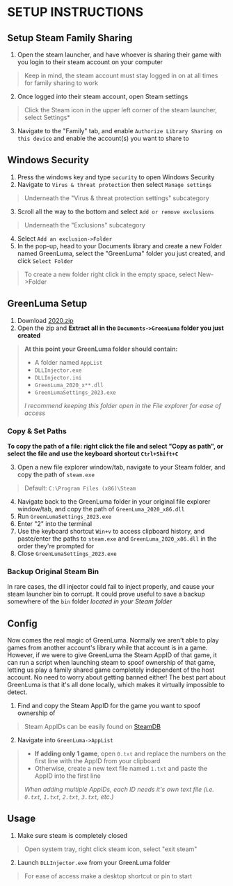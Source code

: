 # SETUP INSTRUCTIONS
## Setup Steam Family Sharing
1. Open the steam launcher, and have whoever is sharing their game with you login to their steam account on your computer
> Keep in mind, the steam account must stay logged in on at all times for family sharing to work
2. Once logged into their steam account, open Steam settings 
> Click the Steam icon in the upper left corner of the steam launcher, select Settings*
3. Navigate to the "Family" tab, and enable `Authorize Library Sharing on this device` and enable the account(s) you want to share to
## Windows Security
1. Press the windows key and type `security` to open Windows Security
2. Navigate to `Virus & threat protection` then select `Manage settings` 
> Underneath the "Virus & threat protection settings" subcategory
3. Scroll all the way to the bottom and select `Add or remove exclusions` 
> Underneath the "Exclusions" subcategory
4. Select `Add an exclusion->Folder` 
5. In the pop-up, head to your Documents library and create a new Folder named GreenLuma, select the "GreenLuma" folder you just created, and click `Select Folder`
> To create a new folder right click in the empty space, select New->Folder
## GreenLuma Setup
1. Download [2020.zip](https://github.com/armand0e/TrustyOldLuma/releases/latest)
2. Open the zip and **Extract all in the `Documents->GreenLuma` folder you just created**
> **At this point your GreenLuma folder should contain:**
> - A folder named `AppList`
> - `DLLInjector.exe`
> - `DLLInjector.ini`
> - `GreenLuma_2020_x**.dll` 
> - `GreenLumaSettings_2023.exe`
> 
> *I recommend keeping this folder open in the File explorer for ease of access*
### Copy & Set Paths
**To copy the path of a file: right click the file and select "Copy as path", or select the file and use the keyboard shortcut `Ctrl+Shift+C`**

3. Open a new file explorer window/tab, navigate to your Steam folder, and copy the path of `steam.exe`
> Default: `C:\Program Files (x86)\Steam`
4. Navigate back to the GreenLuma folder in your original file explorer window/tab, and copy the path of `GreenLuma_2020_x86.dll` 
5. Run `GreenLumaSettings_2023.exe`
6. Enter "2" into the terminal 
7. Use the keyboard shortcut `Win+v` to access clipboard history, and paste/enter the paths to `steam.exe` and `GreenLuma_2020_x86.dll` in the order they're prompted for
8. Close `GreenLumaSettings_2023.exe`
### Backup Original Steam Bin
In rare cases, the dll injector could fail to inject properly, and cause your steam launcher bin to corrupt. It could prove useful to save a backup somewhere of the `bin` folder *located in your Steam folder*
## Config
Now comes the real magic of GreenLuma. Normally we aren't able to play games from another account's library while that account is in a game. However, if we were to give GreenLuma the Steam AppID of that game, it can run a script when launching steam to spoof ownership of that game, letting us play a family shared game completely independent of the host account. No need to worry about getting banned either! The best part about GreenLuma is that it's all done locally, which makes it virtually impossible to detect.
1. Find and copy the Steam AppID for the game you want to spoof ownership of 
> Steam AppIDs can be easily found on [SteamDB](https://steamdb.info/)
2. Navigate into `GreenLuma->AppList` 
> - **If adding only 1 game**, open `0.txt` and replace the numbers on the first line with the AppID from your clipboard
> - Otherwise, create a new text file named `1.txt` and paste the AppID into the first line 
> 
> *When adding multiple AppIDs, each ID needs it's own text file (i.e. `0.txt`, `1.txt`, `2.txt`, `3.txt`, etc.)*
## Usage
1. Make sure steam is completely closed 
> Open system tray, right click steam icon, select "exit steam"
2. Launch `DLLInjector.exe` from your GreenLuma folder 
> For ease of access make a desktop shortcut or pin to start
